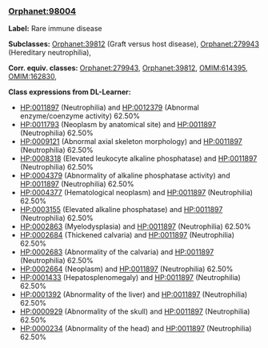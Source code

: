 
### [Orphanet:98004](http://www.orpha.net/ORDO/Orphanet_98004)
**Label:** Rare immune disease

**Subclasses:** [Orphanet:39812](http://www.orpha.net/ORDO/Orphanet_39812) (Graft versus host disease), [Orphanet:279943](http://www.orpha.net/ORDO/Orphanet_279943) (Hereditary neutrophilia), 

**Corr. equiv. classes:** [Orphanet:279943](http://www.orpha.net/ORDO/Orphanet_279943), [Orphanet:39812](http://www.orpha.net/ORDO/Orphanet_39812), [OMIM:614395](http://purl.obolibrary.org/obo/OMIM_614395), [OMIM:162830](http://purl.obolibrary.org/obo/OMIM_162830), 

**Class expressions from DL-Learner:**

- [HP:0011897](http://purl.obolibrary.org/obo/HP_0011897) (Neutrophilia) and [HP:0012379](http://purl.obolibrary.org/obo/HP_0012379) (Abnormal enzyme/coenzyme activity) 62.50%
- [HP:0011793](http://purl.obolibrary.org/obo/HP_0011793) (Neoplasm by anatomical site) and [HP:0011897](http://purl.obolibrary.org/obo/HP_0011897) (Neutrophilia) 62.50%
- [HP:0009121](http://purl.obolibrary.org/obo/HP_0009121) (Abnormal axial skeleton morphology) and [HP:0011897](http://purl.obolibrary.org/obo/HP_0011897) (Neutrophilia) 62.50%
- [HP:0008318](http://purl.obolibrary.org/obo/HP_0008318) (Elevated leukocyte alkaline phosphatase) and [HP:0011897](http://purl.obolibrary.org/obo/HP_0011897) (Neutrophilia) 62.50%
- [HP:0004379](http://purl.obolibrary.org/obo/HP_0004379) (Abnormality of alkaline phosphatase activity) and [HP:0011897](http://purl.obolibrary.org/obo/HP_0011897) (Neutrophilia) 62.50%
- [HP:0004377](http://purl.obolibrary.org/obo/HP_0004377) (Hematological neoplasm) and [HP:0011897](http://purl.obolibrary.org/obo/HP_0011897) (Neutrophilia) 62.50%
- [HP:0003155](http://purl.obolibrary.org/obo/HP_0003155) (Elevated alkaline phosphatase) and [HP:0011897](http://purl.obolibrary.org/obo/HP_0011897) (Neutrophilia) 62.50%
- [HP:0002863](http://purl.obolibrary.org/obo/HP_0002863) (Myelodysplasia) and [HP:0011897](http://purl.obolibrary.org/obo/HP_0011897) (Neutrophilia) 62.50%
- [HP:0002684](http://purl.obolibrary.org/obo/HP_0002684) (Thickened calvaria) and [HP:0011897](http://purl.obolibrary.org/obo/HP_0011897) (Neutrophilia) 62.50%
- [HP:0002683](http://purl.obolibrary.org/obo/HP_0002683) (Abnormality of the calvaria) and [HP:0011897](http://purl.obolibrary.org/obo/HP_0011897) (Neutrophilia) 62.50%
- [HP:0002664](http://purl.obolibrary.org/obo/HP_0002664) (Neoplasm) and [HP:0011897](http://purl.obolibrary.org/obo/HP_0011897) (Neutrophilia) 62.50%
- [HP:0001433](http://purl.obolibrary.org/obo/HP_0001433) (Hepatosplenomegaly) and [HP:0011897](http://purl.obolibrary.org/obo/HP_0011897) (Neutrophilia) 62.50%
- [HP:0001392](http://purl.obolibrary.org/obo/HP_0001392) (Abnormality of the liver) and [HP:0011897](http://purl.obolibrary.org/obo/HP_0011897) (Neutrophilia) 62.50%
- [HP:0000929](http://purl.obolibrary.org/obo/HP_0000929) (Abnormality of the skull) and [HP:0011897](http://purl.obolibrary.org/obo/HP_0011897) (Neutrophilia) 62.50%
- [HP:0000234](http://purl.obolibrary.org/obo/HP_0000234) (Abnormality of the head) and [HP:0011897](http://purl.obolibrary.org/obo/HP_0011897) (Neutrophilia) 62.50%


